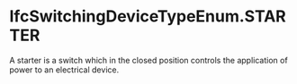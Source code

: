 IfcSwitchingDeviceTypeEnum.STARTER
==================================
A starter is a switch which in the closed position controls the application of
power to an electrical device.


